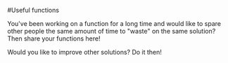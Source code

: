 #Useful functions

You've been working on a function for a long time and would like to spare other people the same amount of time to "waste" on the same solution? Then share your functions here!

Would you like to improve other solutions? Do it then!

